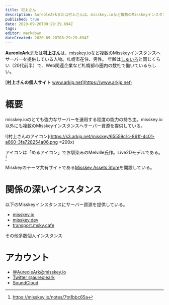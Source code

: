 ```yaml
---
title: 村上さん
description: AureoleArkまたは村上さんは、misskey.ioなど複数のMisskeyインスタンスへサーバー資源を提供している人物である。
published: true
date: 2020-09-20T08:29:29.694Z
tags: 
editor: markdown
dateCreated: 2020-09-20T08:29:29.694Z
---
```


**AureoleArk**または**村上さん**は、[misskey.io](/instances/misskey_io)など複数のMisskeyインスタンスへサーバーを提供している人物。札幌市在住、男性。
年齢は[しゅいろ](/persons/syuilo)と同じくらい（20代前半）で、Web関連企業など札幌都市圏内の数社で働いているらしい。

[**村上さんの個人サイト** www.arkjp.net](https://www.arkjp.net)

# 概要
misskey.ioのとても強力なサーバーを運用する程度の能力の持ち主。misskey.io以外にも複数のMisskeyインスタンスへサーバー資源を提供している。

![村上さんのアイコン](https://s3.arkjp.net/misskey/65559c1c-861f-4c01-a660-3fa728254a06.png =200x)

アイコンは「めるアイコン」でお馴染みのMelville氏作。Live2Dモデルである。[^1]

[^1]: https://misskey.io/notes/7tn1bbc65a

Misskeyのテーマ共有サイトである[Misskey Assets Store](/software/misskey_assets_store)を開設している。

# 関係の深いインスタンス
以下のMisskeyインスタンスにサーバー資源を提供している。

- [misskey.io](/instances/misskey_io)
- [misskey.dev](/instances/misskey-dev)
- [transport.msky.cafe](https://transport.msky.cafe/)

その他多数個人インスタンス

# アカウント
- [@AureoleArk@misskey.io](https://misskey.io/@AureoleArk)
- [Twitter @aureoleark](https://twitter.com/aureoleark)
- [SoundCloud](https://soundcloud.com/cokram)